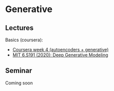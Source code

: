# Generative

## Lectures
Basics (coursera):
* [Coursera week 4 (autoencoders + generative)](https://www.coursera.org/learn/intro-to-deep-learning/home/week/4)
* [MIT 6.S191 (2020): Deep Generative Modeling](https://www.youtube.com/watch?v=rZufA635dq4)



## Seminar
Coming soon
